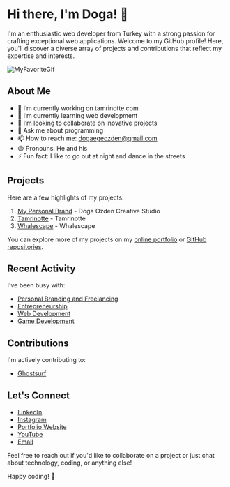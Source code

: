 # Hi there, I'm Doga! 👋

I'm an enthusiastic web developer from Turkey with a strong passion for crafting exceptional web applications. Welcome to my GitHub profile! Here, you'll discover a diverse array of projects and contributions that reflect my expertise and interests.

![MyFavoriteGif](https://media0.giphy.com/media/Dee2WU1pMHhRYoSB00/giphy.gif?cid=790b76115949ae8b411016245525440192edb105a7293e60&rid=giphy.gif&ct=g)

## About Me

- 🔭 I’m currently working on tamrinotte.com
- 🌱 I’m currently learning web development
- 👯 I’m looking to collaborate on inovative projects
- 💬 Ask me about programming
- 📫 How to reach me: dogaegeozden@gmail.com
- 😄 Pronouns: He and his
- ⚡ Fun fact: I like to go out at night and dance in the streets

## Projects

Here are a few highlights of my projects:

1. [My Personal Brand](https://www.dogaegeozden.com/) - Doga Ozden Creative Studio
2. [Tamrinotte](https://tamrinotte.com) - Tamrinotte
3. [Whalescape](https://www.whalescape.ca) - Whalescape

You can explore more of my projects on my [online portfolio](https://www.dogaegeozden.com/portfolio/) or [GitHub repositories](https://github.com/dogaegeozden?tab=repositories).

## Recent Activity

I've been busy with:

- [Personal Branding and Freelancing](https://www.dogaegeozden.com/portfolio/)
- [Entrepreneurship](https://tamrinotte.com)
- [Web Development](https://github.com/dogaegeozden)
- [Game Development](https://play.google.com/store/apps/dev?id=5106309994896081965&hl=is)


## Contributions

I'm actively contributing to:

- [Ghostsurf](https://github.com/tamrinotte/ghostsurf)

## Let's Connect

- [LinkedIn](https://www.linkedin.com/in/doga-ege-ozden-a78194193/)
- [Instagram](https://www.instagram.com/dogaozdencreativestudio)
- [Portfolio Website](https://www.dogaegeozden.com/register)
- [YouTube](https://www.youtube.com/@dogaegeozden9213/videos)
- [Email](mailto:dogaegeozden@gmail.com)

Feel free to reach out if you'd like to collaborate on a project or just chat about technology, coding, or anything else!

Happy coding! 🚀
